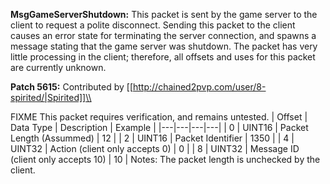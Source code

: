 **MsgGameServerShutdown:** This packet is sent by the game server to the client to request a polite disconnect. Sending this packet to the client causes an error state for terminating the server connection, and spawns a message stating that the game server was shutdown. The packet has very little processing in the client; therefore, all offsets and uses for this packet are currently unknown.

**Patch 5615:** Contributed by [[http://chained2pvp.com/user/8-spirited/|Spirited]]\\

FIXME This packet requires verification, and remains untested.
| Offset | Data Type | Description | Example |
|---|---|---|---|
| 0 | UINT16 | Packet Length (Assummed) | 12 |
| 2 | UINT16 | Packet Identifier | 1350 |
| 4 | UINT32 | Action (client only accepts 0) | 0 |
| 8 | UINT32 | Message ID (client only accepts 10) | 10 |
Notes: The packet length is unchecked by the client.
